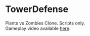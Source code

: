 # TowerDefense
Plants vs Zombies Clone. Scripts only. <br>
Gameplay video available <a href="https://youtu.be/RYcDXA3VY0E?t=21">here</a>.
